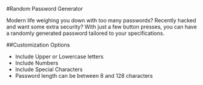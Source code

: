 #Random Password Generator

Modern life weighing you down with too many passwords? Recently hacked and want some extra security? With just a few button presses, you can have a randomly generated password tailored to your specifications.

##Customization Options
* Include Upper or Lowercase letters
* Include Numbers
* Include Special Characters
* Password length can be between 8 and 128 characters
